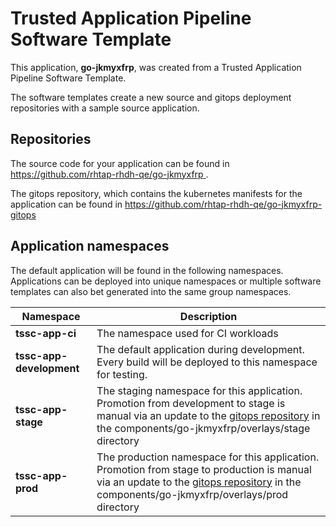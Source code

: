 # Trusted Application Pipeline Software Template

This application, **go-jkmyxfrp**, was created from a Trusted Application Pipeline Software Template.

The software templates create a new source and gitops deployment repositories with a sample source application. 

## Repositories

The source code for your application can be found in [https://github.com/rhtap-rhdh-qe/go-jkmyxfrp ](https://github.com/rhtap-rhdh-qe/go-jkmyxfrp ).
 
The gitops repository, which contains the kubernetes manifests for the application can be found in 
[https://github.com/rhtap-rhdh-qe/go-jkmyxfrp-gitops ](https://github.com/rhtap-rhdh-qe/go-jkmyxfrp-gitops ) 

## Application namespaces 

The default application will be found in the following namespaces. Applications can be deployed into unique namespaces or multiple software templates can also bet generated into the same group namespaces.  

|  Namespace   |  Description   |  
| -------- | -------- |
| **tssc-app-ci** | The namespace used for CI workloads |
| **tssc-app-development** | The default application during development. Every build will be deployed to this namespace for testing. |
| **tssc-app-stage** | The staging namespace for this application. Promotion from development to stage is manual via an update to the [gitops repository](https://github.com/rhtap-rhdh-qe/go-jkmyxfrp-gitops ) in the components/go-jkmyxfrp/overlays/stage directory |
| **tssc-app-prod** | The production namespace for this application. Promotion from stage to production is manual via an update to the [gitops repository](https://github.com/rhtap-rhdh-qe/go-jkmyxfrp-gitops ) in the components/go-jkmyxfrp/overlays/prod directory |